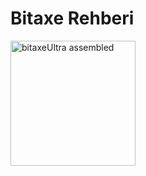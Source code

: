 # Bitaxe Rehberi

<img src="https://github.com/skot/bitaxe/raw/master/doc/bitaxe_204.jpg" alt="bitaxeUltra assembled" width="200"/>




